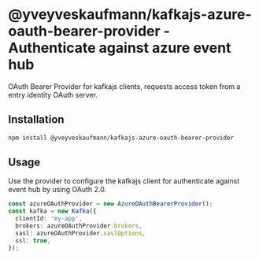# @yveyveskaufmann/kafkajs-azure-oauth-bearer-provider - Authenticate against azure event hub

OAuth Bearer Provider for kafkajs clients, requests access token from a entry identity OAuth server.

## Installation

```sh
npm install @yveyveskaufmann/kafkajs-azure-oauth-bearer-provider
```

## Usage

Use the provider to configure the kafkajs client for authenticate against event hub by using OAuth 2.0.

```ts
const azureOAuthProvider = new AzureOAuthBearerProvider();
const kafka = new Kafka({
  clientId: 'my-app',
  brokers: azureOAuthProvider.brokers,
  sasl: azureOAuthProvider.saslOptions,
  ssl: true,
});
```
